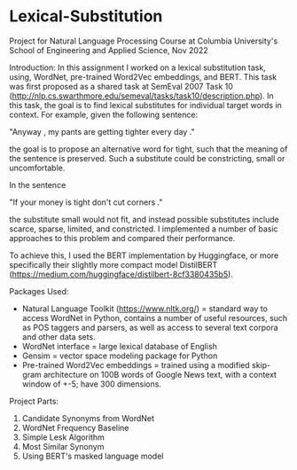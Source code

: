 # Lexical-Substitution
Project for Natural Language Processing Course at Columbia University's School of Engineering and Applied Science, Nov 2022

Introduction:
In this assignment I worked on a lexical substitution task, using, WordNet, pre-trained Word2Vec embeddings, and BERT. This task was first proposed as a shared task at SemEval 2007 Task 10 (http://nlp.cs.swarthmore.edu/semeval/tasks/task10/description.php). In this task, the goal is to find lexical substitutes for individual target words in context. For example, given the following sentence:

"Anyway , my pants are getting tighter every day ." 

the goal is to propose an alternative word for tight, such that the meaning of the sentence is preserved. Such a substitute could be constricting, small or uncomfortable.

In the sentence

"If your money is tight don't cut corners ." 

the substitute small would not fit, and instead possible substitutes include scarce, sparse, limited, and constricted. I implemented a number of basic approaches to this problem and compared their performance.

To achieve this, I used the BERT implementation by Huggingface, or more specifically their slightly more compact model DistilBERT (https://medium.com/huggingface/distilbert-8cf3380435b5).

Packages Used:
- Natural Language Toolkit (https://www.nltk.org/) = standard way to access WordNet in Python, contains a number of useful resources, such as POS taggers and parsers, as well as access to several text corpora and other data sets.
- WordNet interface = large lexical database of English
- Gensim = vector space modeling package for Python
- Pre-trained Word2Vec embeddings = trained using a modified skip-gram architecture on 100B words of Google News text, with a context window of +-5; have 300 dimensions.

Project Parts:
1. Candidate Synonyms from WordNet
2. WordNet Frequency Baseline
3. Simple Lesk Algorithm
4. Most Similar Synonym
5. Using BERT's masked language model
